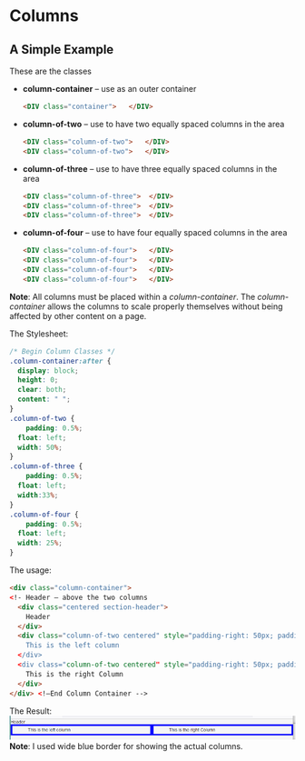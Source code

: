 # Columns

## A Simple Example
These are the classes
- **column-container** – use as an outer container	
    ```html
    <DIV class="container">   </DIV>
    ```
- **column-of-two** – use to have two equally spaced columns in the area	
    ```html
    <DIV class="column-of-two">   </DIV>
    <DIV class="column-of-two">   </DIV>
    ```
- **column-of-three** – use to have three equally spaced columns in the area	
    ```html
    <DIV class="column-of-three">  </DIV>
    <DIV class="column-of-three">  </DIV>
    <DIV class="column-of-three">  </DIV>
    ```
- **column-of-four** – use to have four equally spaced columns in the area
    ```html
    <DIV class="column-of-four">   </DIV>
    <DIV class="column-of-four">   </DIV>
    <DIV class="column-of-four">   </DIV>
    <DIV class="column-of-four">   </DIV>
    ```
**Note**: All columns must be placed within a *column-container*.  The *column-container* allows the columns to scale properly themselves without being affected by other content on a page.

The Stylesheet:
```css
/* Begin Column Classes */
.column-container:after {
  display: block;
  height: 0;
  clear: both;
  content: " ";
}
.column-of-two {
    padding: 0.5%;
  float: left;
  width: 50%;
}
.column-of-three {
    padding: 0.5%;
  float: left;
  width:33%;
}
.column-of-four {
    padding: 0.5%;
  float: left;
  width: 25%;
}
```

The usage:
```html
<div class="column-container">
<!- Header – above the two columns
  <div class="centered section-header">
    Header
  </div>
  <div class="column-of-two centered" style="padding-right: 50px; padding-left: 50px; border:solid 5px blue” >
    This is the left column 
  </div>
  <div class="column-of-two centered" style="padding-right: 50px; padding-left: 50px; border:solid 5px blue">
    This is the right Column
  </div>
</div> <!—End Column Container -->
```

The Result:  
![Column of Two Demo](ColumnofTwoDemo.PNG)
**Note**: I used wide blue border for showing the actual columns. 

